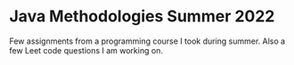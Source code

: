 # Java Methodologies Summer 2022

Few assignments from a programming course I took during summer. 
Also a few Leet code questions I am working on. 
